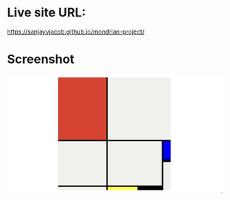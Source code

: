 # Live site URL:

https://sanjayvjacob.github.io/mondrian-project/

# Screenshot

![](./screenshot.png)
